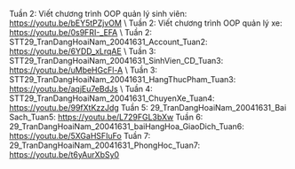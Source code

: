 Tuần 2: Viết chương trình OOP quản lý sinh viên: https://youtu.be/bEY5tPZjvOM    \\
Tuần 2: Viết chương trình OOP quản lý xe: https://youtu.be/0s9FRI-_EFA  \\
Tuần 2: STT29_TranDangHoaiNam_20041631_Account_Tuan2: https://youtu.be/6YDD_xLrqAE   \\
Tuần 3: STT29_TranDangHoaiNam_20041631_SinhVien_CD_Tuan3: https://youtu.be/uMbeHGcFl-A   \\
Tuần 3: STT29_TranDangHoaiNam_20041631_HangThucPham_Tuan3: https://youtu.be/aqjEu7eBdJs  \\
Tuần 4: STT29_TranDangHoaiNam_20041631_ChuyenXe_Tuan4: https://youtu.be/99fXtKzzJdg
Tuần 5: 29_TranDangHoaiNam_20041631_Bai Sach_Tuan5: https://youtu.be/L729FGL3bXw
Tuần 6: 29_TranDangHoaiNam_20041631_baiHangHoa_GiaoDich_Tuan6: https://youtu.be/5XGaHSFIuFo
Tuần 7: 29_TranDangHoaiNam_20041631_PhongHoc_Tuan7: https://youtu.be/t6yAurXbSy0
